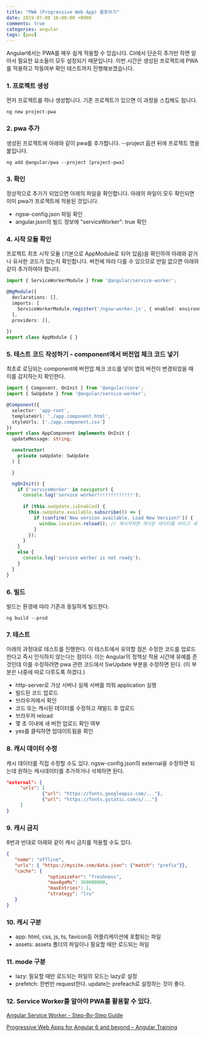 ```yaml
---
title: "PWA (Progressive Web App) 활용하기"
date: 2019-07-08 16:00:00 +0900
comments: true
categories: angular
tags: [pwa]
---
```



Angular에서는 PWA를 매우 쉽게 적용할 수 있습니다. Cli에서 단순히 추가만 하면 알아서 필요한 요소들이 모두 설정되기 때문입니다.
이번 시간은 생성된 프로젝트에 PWA를 적용하고 작동여부 확인 테스트까지 진행해보겠습니다.



### 1. 프로젝트 생성

먼저 프로젝트를 하나 생성합니다. 기존 프로젝트가 있으면 이 과정을 스킵해도 됩니다.

```
ng new project-pwa
```

### 2. pwa 추가

생성된 프로젝트에 아래와 같이 pwa를 추가합니다. --project 옵션 뒤에 프로젝트 명을 붙입니다.

```
ng add @angular/pwa --project [project-pwa]
```


### 3. 확인

정상적으로 추가가 되었으면 아래의 파일을 확인합니다. 아래의 파일이 모두 확인되면 이미 pwa가 프로젝트에 적용된 것입니다.

- ngsw-config.json 파일 확인
- angular.json의 빌드 정보에 "serviceWorker": true 확인


### 4.  시작 모듈 확인

프로젝트 최초 시작 모듈 (기본으로 AppModule로 되어 있음)을 확인하여 아래와 같거나 유사한 코드가 있는지 확인합니다.
버전에 따라 다를 수 있으므로 만일 없으면 아래와 같이 추가하여야 합니다. 


```ts
import { ServiceWorkerModule } from '@angular/service-worker';

@NgModule({
  declarations: [],
  imports: [
    ServiceWorkerModule.register('/ngsw-worker.js', { enabled: environment.production })
  ],
  providers: [],
  
})
export class AppModule { }
```


### 5.  테스트 코드 작성하기 - component에서 버전업 체크 코드 넣기

최초로 로딩되는 component에 버전업 체크 코드를 넣어 앱의 버전이 변경되었을 때 이를 감지하는지 확인한다.

```ts
import { Component, OnInit } from '@angular/core';
import { SwUpdate } from '@angular/service-worker';

@Component({
  selector: 'app-root',
  templateUrl: './app.component.html',
  styleUrls: ['./app.component.css']
})
export class AppComponent implements OnInit {
  updateMessage: string;

  constructor(
    private swUpdate: SwUpdate
  ) {

  }

  ngOnInit() {
    if ('serviceWorker' in navigator) {
      console.log('service worker!!!!!!!!!!!!!');
      
      if (this.swUpdate.isEnabled) {
        this.swUpdate.available.subscribe(() => {
          if (confirm('New version available. Load New Version?')) {
            window.location.reload(); // 재시작하면 캐시된 데이터를 버리고 새 버전의 코드를 불러와 적용한다.
          }
        });
      }
    }
    else {
      console.log('service worker is not ready');
    }
  }
}

```

### 6.  빌드

빌드는 환경에 따라 기존과 동일하게 빌드한다.

```
ng build --prod
```



### 7.  테스트

아래의 과정대로 테스트를 진행한다.
이 테스트에서 유의할 점은 수정한 코드를 업로드한다고 즉시 인식하지 않는다는 점이다.
이는 Angular의 정책상 적용 시간에 유예를 준 것인데 이를 수정하려면 pwa 관련 코드에서 SwUpdate 부분을 수정하면 된다.
(이 부분은 나중에 따로 다루도록 하겠다.)

- http-server로 가상 서버나 실제 서버를 띄워 application 실행
- 빌드된 코드 업로드
- 브라우저에서 확인
- 코드 또는 캐시된 데이터를 수정하고 재빌드 후 업로드
- 브라우저 reload
- 몇 초 이내에 새 버전 업로드 확인 여부
- yes를 클릭하면 업데이트됨을 확인


### 8.  캐시 데이터 수정

캐시 데이터를 직접 수정할 수도 있다. 
ngsw-config.json의 external을 수정하면 되는데 원하는 캐시데이터를 추가하거나 삭제하면 된다.


```json
"external": {         
     "urls": [
             {"url": "https://fonts.googleapis.com/..."},
             {"url": "https://fonts.gstatic.com/s/..."}         
     ]     
}
````


### 9. 캐시 금지

8번과 반대로 아래와 같이 캐시 금지를 적용할 수도 있다.


```json
{                 
   "name": "offline",
   "urls": { "https://mysite.com/data.json": {"match": "prefix"}},
   "cache": { 
               "optimizeFor": "freshness",
               "maxAgeMs": 360000000,                     
               "maxEntries": 1,                     
               "strategy": "lru"  
   }             
}
```

### 10. 캐시 구분
- app: html, css, js, ts, favicon등 어플리케이션에 포함되는 파일
- assets: assets 폴더의 파일이나 필요할 때만 로드되는 파일


### 11. mode 구분
- lazy: 필요할 때만 로드되는 파일의 모드는 lazy로 설정
- prefetch: 한번만 request한다. update는 prefeach로 설정하는 것이 좋다.



### 12. Service Worker를 알아야 PWA를 활용할 수 있다.

[Angular Service Worker - Step-By-Step Guide](https://blog.angular-university.io/angular-service-worker/)

[Progressive Web Apps for Angular 6 and beyond – Angular Training](https://blog.angulartraining.com/progressive-web-apps-for-angular-6-and-beyond-f7e4b9a2f9fa)